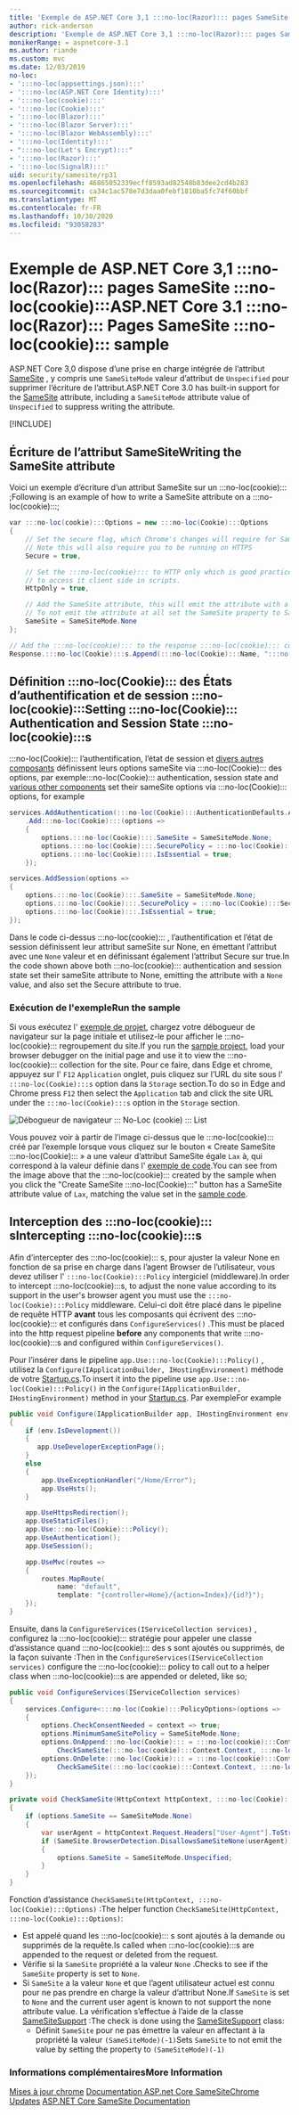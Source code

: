 ```yaml
---
title: 'Exemple de ASP.NET Core 3,1 :::no-loc(Razor)::: pages SameSite :::no-loc(cookie):::'
author: rick-anderson
description: 'Exemple de ASP.NET Core 3,1 :::no-loc(Razor)::: pages SameSite :::no-loc(cookie):::'
monikerRange: = aspnetcore-3.1
ms.author: riande
ms.custom: mvc
ms.date: 12/03/2019
no-loc:
- ':::no-loc(appsettings.json):::'
- ':::no-loc(ASP.NET Core Identity):::'
- ':::no-loc(cookie):::'
- ':::no-loc(Cookie):::'
- ':::no-loc(Blazor):::'
- ':::no-loc(Blazor Server):::'
- ':::no-loc(Blazor WebAssembly):::'
- ':::no-loc(Identity):::'
- ":::no-loc(Let's Encrypt):::"
- ':::no-loc(Razor):::'
- ':::no-loc(SignalR):::'
uid: security/samesite/rp31
ms.openlocfilehash: 46865052339ecff8593ad82548b83dee2cd4b283
ms.sourcegitcommit: ca34c1ac578e7d3daa0febf1810ba5fc74f60bbf
ms.translationtype: MT
ms.contentlocale: fr-FR
ms.lasthandoff: 10/30/2020
ms.locfileid: "93058283"
---
```

# <a name="aspnet-core-31-no-locrazor-pages-samesite-no-loccookie-sample"></a><span data-ttu-id="9f247-103">Exemple de ASP.NET Core 3,1 :::no-loc(Razor)::: pages SameSite :::no-loc(cookie):::</span><span class="sxs-lookup"><span data-stu-id="9f247-103">ASP.NET Core 3.1 :::no-loc(Razor)::: Pages SameSite :::no-loc(cookie)::: sample</span></span>

<span data-ttu-id="9f247-104">ASP.NET Core 3,0 dispose d’une prise en charge intégrée de l’attribut [SameSite](https://www.owasp.org/index.php/SameSite) , y compris une `SameSiteMode` valeur d’attribut de `Unspecified` pour supprimer l’écriture de l’attribut.</span><span class="sxs-lookup"><span data-stu-id="9f247-104">ASP.NET Core 3.0 has built-in support for the [SameSite](https://www.owasp.org/index.php/SameSite) attribute, including a `SameSiteMode` attribute value of `Unspecified` to suppress writing the attribute.</span></span>

[!INCLUDE[](~/includes/SameSite:::no-loc(Identity):::.md)]

## <a name="writing-the-samesite-attribute"></a><a name="sampleCode"></a><span data-ttu-id="9f247-105">Écriture de l’attribut SameSite</span><span class="sxs-lookup"><span data-stu-id="9f247-105">Writing the SameSite attribute</span></span>

<span data-ttu-id="9f247-106">Voici un exemple d’écriture d’un attribut SameSite sur un :::no-loc(cookie)::: ;</span><span class="sxs-lookup"><span data-stu-id="9f247-106">Following is an example of how to write a SameSite attribute on a :::no-loc(cookie):::;</span></span>

```c#
var :::no-loc(cookie):::Options = new :::no-loc(Cookie):::Options
{
    // Set the secure flag, which Chrome's changes will require for SameSite none.
    // Note this will also require you to be running on HTTPS
    Secure = true,

    // Set the :::no-loc(cookie)::: to HTTP only which is good practice unless you really do need
    // to access it client side in scripts.
    HttpOnly = true,

    // Add the SameSite attribute, this will emit the attribute with a value of none.
    // To not emit the attribute at all set the SameSite property to SameSiteMode.Unspecified.
    SameSite = SameSiteMode.None
};

// Add the :::no-loc(cookie)::: to the response :::no-loc(cookie)::: collection
Response.:::no-loc(Cookie):::s.Append(:::no-loc(Cookie):::Name, ":::no-loc(cookie):::Value", :::no-loc(cookie):::Options);
```

## <a name="setting-no-loccookie-authentication-and-session-state-no-loccookies"></a><span data-ttu-id="9f247-107">Définition :::no-loc(Cookie)::: des États d’authentification et de session :::no-loc(cookie):::</span><span class="sxs-lookup"><span data-stu-id="9f247-107">Setting :::no-loc(Cookie)::: Authentication and Session State :::no-loc(cookie):::s</span></span>

<span data-ttu-id="9f247-108">:::no-loc(Cookie)::: l’authentification, l’état de session et [divers autres composants](../samesite.md?view=aspnetcore-3.0) définissent leurs options sameSite via :::no-loc(Cookie)::: des options, par exemple</span><span class="sxs-lookup"><span data-stu-id="9f247-108">:::no-loc(Cookie)::: authentication, session state and [various other components](../samesite.md?view=aspnetcore-3.0) set their sameSite options via :::no-loc(Cookie)::: options, for example</span></span>

```c#
services.AddAuthentication(:::no-loc(Cookie):::AuthenticationDefaults.AuthenticationScheme)
    .Add:::no-loc(Cookie):::(options =>
    {
        options.:::no-loc(Cookie):::.SameSite = SameSiteMode.None;
        options.:::no-loc(Cookie):::.SecurePolicy = :::no-loc(Cookie):::SecurePolicy.Always;
        options.:::no-loc(Cookie):::.IsEssential = true;
    });

services.AddSession(options =>
{
    options.:::no-loc(Cookie):::.SameSite = SameSiteMode.None;
    options.:::no-loc(Cookie):::.SecurePolicy = :::no-loc(Cookie):::SecurePolicy.Always;
    options.:::no-loc(Cookie):::.IsEssential = true;
});
```

<span data-ttu-id="9f247-109">Dans le code ci-dessus :::no-loc(cookie)::: , l’authentification et l’état de session définissent leur attribut sameSite sur None, en émettant l’attribut avec une `None` valeur et en définissant également l’attribut Secure sur true.</span><span class="sxs-lookup"><span data-stu-id="9f247-109">In the code shown above both :::no-loc(cookie)::: authentication and session state set their sameSite attribute to None, emitting the attribute with a `None` value, and also set the Secure attribute to true.</span></span>

### <a name="run-the-sample"></a><span data-ttu-id="9f247-110">Exécution de l'exemple</span><span class="sxs-lookup"><span data-stu-id="9f247-110">Run the sample</span></span>

<span data-ttu-id="9f247-111">Si vous exécutez l' [exemple de projet](https://github.com/blowdart/AspNetSameSiteSamples/tree/master/AspNetCore31:::no-loc(Razor):::Pages), chargez votre débogueur de navigateur sur la page initiale et utilisez-le pour afficher le :::no-loc(cookie)::: regroupement du site.</span><span class="sxs-lookup"><span data-stu-id="9f247-111">If you run the [sample project](https://github.com/blowdart/AspNetSameSiteSamples/tree/master/AspNetCore31:::no-loc(Razor):::Pages), load your browser debugger on the initial page and use it to view the :::no-loc(cookie)::: collection for the site.</span></span> <span data-ttu-id="9f247-112">Pour ce faire, dans Edge et chrome, appuyez sur l' `F12` `Application` onglet, puis cliquez sur l’URL du site sous l' `:::no-loc(Cookie):::s` option dans la `Storage` section.</span><span class="sxs-lookup"><span data-stu-id="9f247-112">To do so in Edge and Chrome press `F12` then select the `Application` tab and click the site URL under the `:::no-loc(Cookie):::s` option in the `Storage` section.</span></span>

![Débogueur de navigateur ::: No-Loc (cookie) ::: List](BrowserDebugger.png)

<span data-ttu-id="9f247-114">Vous pouvez voir à partir de l’image ci-dessus que le :::no-loc(cookie)::: créé par l’exemple lorsque vous cliquez sur le bouton « Create SameSite :::no-loc(Cookie)::: » a une valeur d’attribut SameSite égale `Lax` à, qui correspond à la valeur définie dans l' [exemple de code](#sampleCode).</span><span class="sxs-lookup"><span data-stu-id="9f247-114">You can see from the image above that the :::no-loc(cookie)::: created by the sample when you click the "Create SameSite :::no-loc(Cookie):::" button has a SameSite attribute value of `Lax`, matching the value set in the [sample code](#sampleCode).</span></span>

## <a name="intercepting-no-loccookies"></a><a name="interception"></a><span data-ttu-id="9f247-115">Interception des :::no-loc(cookie)::: s</span><span class="sxs-lookup"><span data-stu-id="9f247-115">Intercepting :::no-loc(cookie):::s</span></span>

<span data-ttu-id="9f247-116">Afin d’intercepter des :::no-loc(cookie)::: s, pour ajuster la valeur None en fonction de sa prise en charge dans l’agent Browser de l’utilisateur, vous devez utiliser l' `:::no-loc(Cookie):::Policy` intergiciel (middleware).</span><span class="sxs-lookup"><span data-stu-id="9f247-116">In order to intercept :::no-loc(cookie):::s, to adjust the none value according to its support in the user's browser agent you must use the `:::no-loc(Cookie):::Policy` middleware.</span></span> <span data-ttu-id="9f247-117">Celui-ci doit être placé dans le pipeline de requête HTTP **avant** tous les composants qui écrivent des :::no-loc(cookie)::: et configurés dans `ConfigureServices()` .</span><span class="sxs-lookup"><span data-stu-id="9f247-117">This must be placed into the http request pipeline **before** any components that write :::no-loc(cookie):::s and configured within `ConfigureServices()`.</span></span>

<span data-ttu-id="9f247-118">Pour l’insérer dans le pipeline `app.Use:::no-loc(Cookie):::Policy()` , utilisez la `Configure(IApplicationBuilder, IHostingEnvironment)` méthode de votre [Startup.cs](https://github.com/blowdart/AspNetSameSiteSamples/blob/master/AspNetCore21MVC/Startup.cs).</span><span class="sxs-lookup"><span data-stu-id="9f247-118">To insert it into the pipeline use `app.Use:::no-loc(Cookie):::Policy()` in the `Configure(IApplicationBuilder, IHostingEnvironment)` method in your [Startup.cs](https://github.com/blowdart/AspNetSameSiteSamples/blob/master/AspNetCore21MVC/Startup.cs).</span></span> <span data-ttu-id="9f247-119">Par exemple</span><span class="sxs-lookup"><span data-stu-id="9f247-119">For example</span></span>

```c#
public void Configure(IApplicationBuilder app, IHostingEnvironment env)
{
    if (env.IsDevelopment())
    {
       app.UseDeveloperExceptionPage();
    }
    else
    {
        app.UseExceptionHandler("/Home/Error");
        app.UseHsts();
    }

    app.UseHttpsRedirection();
    app.UseStaticFiles();
    app.Use:::no-loc(Cookie):::Policy();
    app.UseAuthentication();
    app.UseSession();

    app.UseMvc(routes =>
    {
        routes.MapRoute(
            name: "default",
            template: "{controller=Home}/{action=Index}/{id?}");
    });
}
```

<span data-ttu-id="9f247-120">Ensuite, dans la `ConfigureServices(IServiceCollection services)` , configurez la :::no-loc(cookie)::: stratégie pour appeler une classe d’assistance quand :::no-loc(cookie)::: des s sont ajoutés ou supprimés, de la façon suivante :</span><span class="sxs-lookup"><span data-stu-id="9f247-120">Then in the `ConfigureServices(IServiceCollection services)` configure the :::no-loc(cookie)::: policy to call out to a helper class when :::no-loc(cookie):::s are appended or deleted, like so;</span></span>

```c#
public void ConfigureServices(IServiceCollection services)
{
    services.Configure<:::no-loc(Cookie):::PolicyOptions>(options =>
    {
        options.CheckConsentNeeded = context => true;
        options.MinimumSameSitePolicy = SameSiteMode.None;
        options.OnAppend:::no-loc(Cookie)::: = :::no-loc(cookie):::Context =>
            CheckSameSite(:::no-loc(cookie):::Context.Context, :::no-loc(cookie):::Context.:::no-loc(Cookie):::Options);
        options.OnDelete:::no-loc(Cookie)::: = :::no-loc(cookie):::Context =>
            CheckSameSite(:::no-loc(cookie):::Context.Context, :::no-loc(cookie):::Context.:::no-loc(Cookie):::Options);
    });
}

private void CheckSameSite(HttpContext httpContext, :::no-loc(Cookie):::Options options)
{
    if (options.SameSite == SameSiteMode.None)
    {
        var userAgent = httpContext.Request.Headers["User-Agent"].ToString();
        if (SameSite.BrowserDetection.DisallowsSameSiteNone(userAgent))
        {
            options.SameSite = SameSiteMode.Unspecified;
        }
    }
}
```

<span data-ttu-id="9f247-121">Fonction d’assistance `CheckSameSite(HttpContext, :::no-loc(Cookie):::Options)` :</span><span class="sxs-lookup"><span data-stu-id="9f247-121">The helper function `CheckSameSite(HttpContext, :::no-loc(Cookie):::Options)`:</span></span>

* <span data-ttu-id="9f247-122">Est appelé quand les :::no-loc(cookie)::: s sont ajoutés à la demande ou supprimés de la requête.</span><span class="sxs-lookup"><span data-stu-id="9f247-122">Is called when :::no-loc(cookie):::s are appended to the request or deleted from the request.</span></span>
* <span data-ttu-id="9f247-123">Vérifie si la `SameSite` propriété a la valeur `None` .</span><span class="sxs-lookup"><span data-stu-id="9f247-123">Checks to see if the `SameSite` property is set to `None`.</span></span>
* <span data-ttu-id="9f247-124">Si `SameSite` a la valeur `None` et que l’agent utilisateur actuel est connu pour ne pas prendre en charge la valeur d’attribut None.</span><span class="sxs-lookup"><span data-stu-id="9f247-124">If `SameSite` is set to `None` and the current user agent is known to not support the none attribute value.</span></span> <span data-ttu-id="9f247-125">La vérification s’effectue à l’aide de la classe [SameSiteSupport](https://github.com/dotnet/AspNetCore.Docs/tree/master/aspnetcore/security/samesite/sample/snippets/SameSiteSupport.cs) :</span><span class="sxs-lookup"><span data-stu-id="9f247-125">The check is done using the [SameSiteSupport](https://github.com/dotnet/AspNetCore.Docs/tree/master/aspnetcore/security/samesite/sample/snippets/SameSiteSupport.cs) class:</span></span>
  * <span data-ttu-id="9f247-126">Définit `SameSite` pour ne pas émettre la valeur en affectant à la propriété la valeur `(SameSiteMode)(-1)`</span><span class="sxs-lookup"><span data-stu-id="9f247-126">Sets `SameSite` to not emit the value by setting the property to `(SameSiteMode)(-1)`</span></span>

### <a name="more-information"></a><span data-ttu-id="9f247-127">Informations complémentaires</span><span class="sxs-lookup"><span data-stu-id="9f247-127">More Information</span></span>
 
<span data-ttu-id="9f247-128">[Mises à jour chrome](https://www.chromium.org/updates/same-site) 
 [Documentation ASP.net Core SameSite](xref:security/samesite)</span><span class="sxs-lookup"><span data-stu-id="9f247-128">[Chrome Updates](https://www.chromium.org/updates/same-site)
[ASP.NET Core SameSite Documentation](xref:security/samesite)</span></span>
